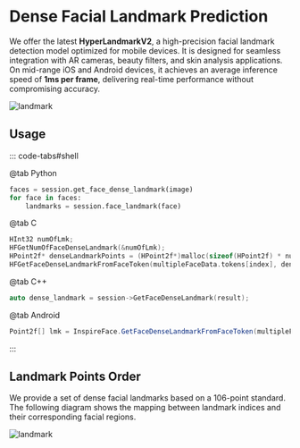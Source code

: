 # Dense Facial Landmark Prediction

We offer the latest **HyperLandmarkV2**, a high-precision facial landmark detection model optimized for mobile devices. It is designed for seamless integration with AR cameras, beauty filters, and skin analysis applications. On mid-range iOS and Android devices, it achieves an average inference speed of **1ms per frame**, delivering real-time performance without compromising accuracy.

![landmark](https://tunm-resource.oss-cn-hongkong.aliyuncs.com/docs/feature/lmk.jpg)

## Usage

::: code-tabs#shell

@tab Python

```python
faces = session.get_face_dense_landmark(image)
for face in faces:
    landmarks = session.face_landmark(face)
```

@tab C

```c
HInt32 numOfLmk;
HFGetNumOfFaceDenseLandmark(&numOfLmk);
HPoint2f* denseLandmarkPoints = (HPoint2f*)malloc(sizeof(HPoint2f) * numOfLmk);
HFGetFaceDenseLandmarkFromFaceToken(multipleFaceData.tokens[index], denseLandmarkPoints, numOfLmk);
```

@tab C++

```cpp
auto dense_landmark = session->GetFaceDenseLandmark(result);
```

@tab Android

```java
Point2f[] lmk = InspireFace.GetFaceDenseLandmarkFromFaceToken(multipleFaceData.tokens[0]);
```

:::

## Landmark Points Order

We provide a set of dense facial landmarks based on a 106-point standard. The following diagram shows the mapping between landmark indices and their corresponding facial regions.

![landmark](https://tunm-resource.oss-cn-hongkong.aliyuncs.com/docs/feature/hpylmkv2-order.jpg)

